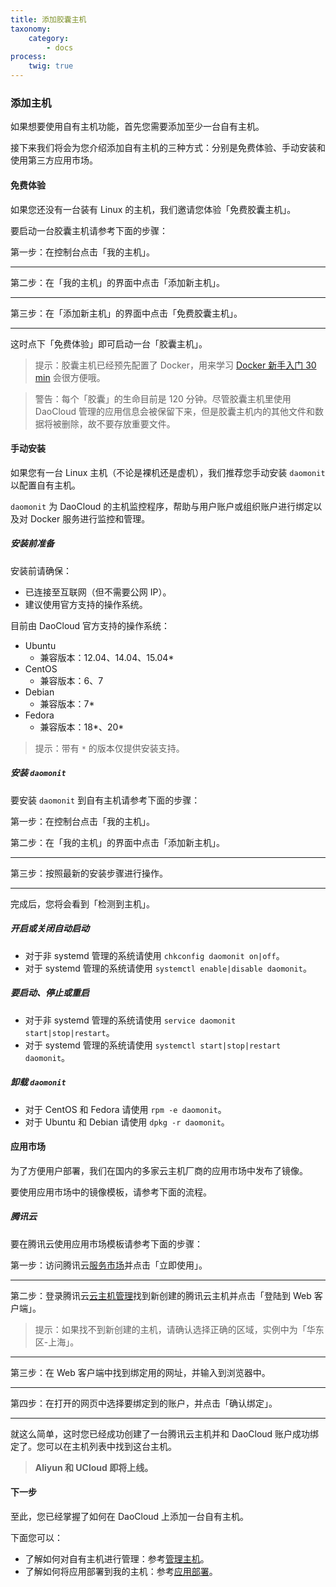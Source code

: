 ```yaml
---
title: 添加胶囊主机
taxonomy:
    category:
        - docs
process:
    twig: true
---
```


### 添加主机

如果想要使用自有主机功能，首先您需要添加至少一台自有主机。

接下来我们将会为您介绍添加自有主机的三种方式：分别是免费体验、手动安装和使用第三方应用市场。

#### 免费体验

如果您还没有一台装有 Linux 的主机，我们邀请您体验「免费胶囊主机」。

要启动一台胶囊主机请参考下面的步骤：

第一步：在控制台点击「我的主机」。


---

第二步：在「我的主机」的界面中点击「添加新主机」。


---

第三步：在「添加新主机」的界面中点击「免费胶囊主机」。


---

这时点下「免费体验」即可启动一台「胶囊主机」。

> 提示：胶囊主机已经预先配置了 Docker，用来学习 [Docker 新手入门 30 min](../../tutorials/README.md) 会很方便哦。

> 警告：每个「胶囊」的生命目前是 120 分钟。尽管胶囊主机里使用 DaoCloud 管理的应用信息会被保留下来，但是胶囊主机内的其他文件和数据将被删除，故不要存放重要文件。

#### 手动安装

如果您有一台 Linux 主机（不论是裸机还是虚机），我们推荐您手动安装 `daomonit` 以配置自有主机。

`daomonit` 为 DaoCloud 的主机监控程序，帮助与用户账户或组织账户进行绑定以及对 Docker 服务进行监控和管理。

##### 安装前准备

安装前请确保：

* 已连接至互联网（但不需要公网 IP）。
* 建议使用官方支持的操作系统。

目前由 DaoCloud 官方支持的操作系统：

* Ubuntu
  - 兼容版本：12.04、14.04、15.04\*
* CentOS
  - 兼容版本：6、7
* Debian
  - 兼容版本：7\*
* Fedora
  - 兼容版本：18\*、20\*

> 提示：带有 `*` 的版本仅提供安装支持。

##### 安装 `daomonit`

要安装 `daomonit` 到自有主机请参考下面的步骤：

第一步：在控制台点击「我的主机」。



第二步：在「我的主机」的界面中点击「添加新主机」。

---

第三步：按照最新的安装步骤进行操作。

---

完成后，您将会看到「检测到主机」。

##### 开启或关闭自动启动

* 对于非 systemd 管理的系统请使用 `chkconfig daomonit on|off`。
* 对于 systemd 管理的系统请使用 `systemctl enable|disable daomonit`。

##### 要启动、停止或重启

* 对于非 systemd 管理的系统请使用 `service daomonit start|stop|restart`。
* 对于 systemd 管理的系统请使用 `systemctl start|stop|restart daomonit`。

##### 卸载 `daomonit`

* 对于 CentOS 和 Fedora 请使用 `rpm -e daomonit`。
* 对于 Ubuntu 和 Debian 请使用 `dpkg -r daomonit`。

#### 应用市场

为了方便用户部署，我们在国内的多家云主机厂商的应用市场中发布了镜像。

要使用应用市场中的镜像模板，请参考下面的流程。

##### 腾讯云

要在腾讯云使用应用市场模板请参考下面的步骤：

第一步：访问腾讯云[服务市场](http://market.qcloud.com/detail.php?productId=143)并点击「立即使用」。


---

第二步：登录腾讯云[云主机管理](http://console.qcloud.com/cvm/index)找到新创建的腾讯云主机并点击「登陆到 Web 客户端」。


> 提示：如果找不到新创建的主机，请确认选择正确的区域，实例中为「华东区-上海」。

---

第三步：在 Web 客户端中找到绑定用的网址，并输入到浏览器中。



---

第四步：在打开的网页中选择要绑定到的账户，并点击「确认绑定」。



---

就这么简单，这时您已经成功创建了一台腾讯云主机并和 DaoCloud 账户成功绑定了。您可以在主机列表中找到这台主机。



> **Aliyun 和 UCloud 即将上线。**

<!-- ##### Aliyun -->

<!-- ##### UCloud -->

#### 下一步

至此，您已经掌握了如何在 DaoCloud 上添加一台自有主机。

下面您可以：

* 了解如何对自有主机进行管理：参考[管理主机](management.md)。
* 了解如何将应用部署到我的主机：参考[应用部署](../deployment.md)。

<!-- TODO: 部署部分完成后更新链接 -->
